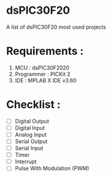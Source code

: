 # dsPIC30F20
A list of dsPIC30F20 most used projects

# Requirements :
1. MCU : dsPIC30F2020
2. Programmer : PICKit 2
3. IDE : MPLAB X IDE v3.60

# Checklist :
- [ ] Digital Output
- [ ] Digital Input
- [ ] Analog Input
- [ ] Serial Output
- [ ] Serial Input
- [ ] Timer
- [ ] Interrupt
- [ ] Pulse With Modulation (PWM)